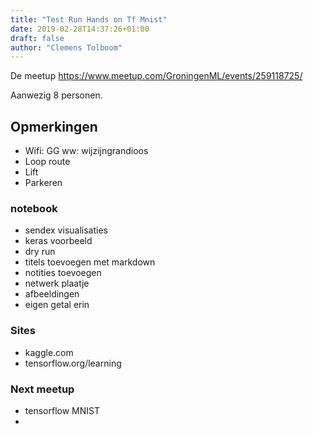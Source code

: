 ```yaml
---
title: "Test Run Hands on Tf Mnist"
date: 2019-02-28T14:37:26+01:00
draft: false
author: "Clemens Tolboom"
---
```


De meetup https://www.meetup.com/GroningenML/events/259118725/

Aanwezig 8 personen.

## Opmerkingen

- Wifi: GG    ww: wijzijngrandioos
- Loop route
- Lift 
- Parkeren

### notebook

- sendex visualisaties
- keras voorbeeld
- dry run
- titels toevoegen met markdown
- notities toevoegen
- netwerk plaatje
- afbeeldingen
- eigen getal erin

### Sites

- kaggle.com
- tensorflow.org/learning

### Next meetup

- tensorflow MNIST
- 